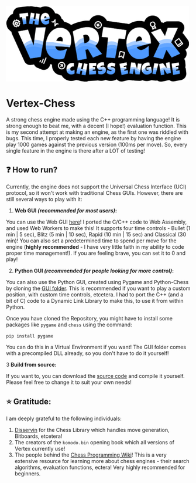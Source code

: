 <img src="https://raw.githubusercontent.com/deoshreyas/Vertex-Chess/refs/heads/main/Vertex-Logo.png" alt="Vertex Logo" width=500>

# Vertex-Chess
A strong chess engine made using the C++ programming language! It is strong enough to beat me, with a decent (I hope!) evaluation function. This is my second attempt at making an engine, as the first one was riddled with bugs. This time, I properly tested each new feature by having the engine play 1000 games against the previous version (100ms per move). So, every single feature in the engine is there after a LOT of testing!

## :question: How to run?
Currently, the engine does not support the Universal Chess Interface (UCI) protocol, so it won't work with traditional Chess GUIs. However, there are still several ways to play with it:

1. **Web GUI _(recommended for most users)_:** 

You can use the Web GUI [here](https://deoshreyas.github.io/Vertex-Chess/)! I ported the C/C++ code to Web Assembly, and used Web Workers to make this! It supports four time controls - Bullet (1 min | 5 sec), Blitz (5 min | 10 sec), Rapid (10 min | 15 sec) and Classical (30 min)! You can also set a predetermined time to spend per move for the engine (**highly recommended** - I have very little faith in my ability to code proper time management!). If you are feeling brave, you can set it to 0 and play!

2. **Python GUI _(recommended for people looking for more control)_:**

You can also use the Python GUI, created using Pygame and Python-Chess by cloning the [GUI folder](https://github.com/deoshreyas/Vertex-Chess/tree/main/GUI). This is recommended if you want to play a custom position, with custom time controls, etcetera. I had to port the C++ (and a bit of C) code to a Dynamic Link Library to make this, to use it from within Python. 

Once you have cloned the Repository, you might have to install some packages like `pygame` and `chess` using the command:
```
pip install pygame
```
You can do this in a Virtual Environment if you want! The GUI folder comes with a precompiled DLL already, so you don't have to do it yourself!

3 **Build from source:**

If you want to, you can download the [source code](https://github.com/deoshreyas/Vertex-Chess/tree/main/src) and compile it yourself. Please feel free to change it to suit your own needs!

## :star: Gratitude:

I am deeply grateful to the following individuals:
1. [Disservin](https://github.com/Disservin/chess-library) for the Chess Library which handles move generation, Bitboards, etcetera!
2. The creators of the `komodo.bin` opening book which all versions of Vertex currently use!
3. The people behind the [Chess Programming Wiki](https://www.chessprogramming.org/)! This is a very extensive resource for learning more about chess engines - their search algorithms, evaluation functions, ectera! Very highly recommended for beginners. 